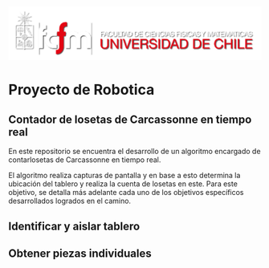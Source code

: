 ![banner](bin/logo.png)

# Proyecto de Robotica

## Contador de losetas de Carcassonne en tiempo real

En este repositorio se encuentra el desarrollo de un algoritmo encargado de contarlosetas de Carcassonne en tiempo real.

El algoritmo realiza capturas de pantalla y en base a esto determina la ubicación del tablero y realiza la cuenta de losetas en este. Para este objetivo, se detalla más adelante cada uno de los objetivos específicos desarrollados logrados en el camino.

## Identificar y aislar tablero



## Obtener piezas individuales
